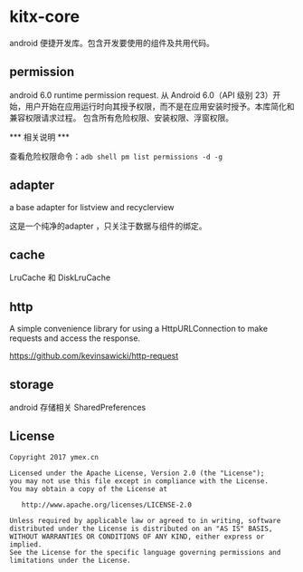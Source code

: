 # kitx-core
android 便捷开发库。包含开发要使用的组件及共用代码。


## permission
android 6.0  runtime permission request.
从 Android 6.0（API 级别 23）开始，用户开始在应用运行时向其授予权限，而不是在应用安装时授予。本库简化和兼容权限请求过程。
包含所有危险权限、安装权限、浮窗权限。

*** 相关说明 ***

查看危险权限命令：`adb shell pm list permissions -d -g`


## adapter

a base adapter for listview and recyclerview

这是一个纯净的adapter ，只关注于数据与组件的绑定。

## cache 
LruCache 和 DiskLruCache


## http 

A simple convenience library for using a HttpURLConnection to make requests and access the response.

https://github.com/kevinsawicki/http-request


## storage

android 存储相关 SharedPreferences





License
-------

    Copyright 2017 ymex.cn

    Licensed under the Apache License, Version 2.0 (the "License");
    you may not use this file except in compliance with the License.
    You may obtain a copy of the License at

       http://www.apache.org/licenses/LICENSE-2.0

    Unless required by applicable law or agreed to in writing, software
    distributed under the License is distributed on an "AS IS" BASIS,
    WITHOUT WARRANTIES OR CONDITIONS OF ANY KIND, either express or implied.
    See the License for the specific language governing permissions and
    limitations under the License.